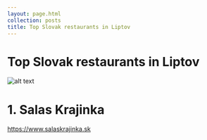 ```yaml
---
layout: page.html
collection: posts
title: Top Slovak restaurants in Liptov
---
```


Top Slovak restaurants in Liptov
===================================

![alt text](/img/surroundings/jedlo.jpg "Logo Title Text 1")

1\. Salas Krajinka
==================
https://www.salaskrajinka.sk
